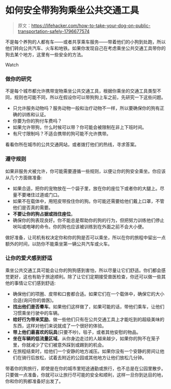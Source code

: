 # 如何安全带狗狗乘坐公共交通工具

> 原文：<https://lifehacker.com/how-to-take-your-dog-on-public-transportation-safely-1796677574>

不是每个养狗的人都有车——或者共享乘车服务——带着他们的小狗到处跑，所以他们转向公共汽车、火车和地铁。如果你发现自己在考虑乘坐公共交通工具带你的狗去某个地方，这里有一些安全的方法。

Watch

### **做你的研究**

不是每个城市都允许携带宠物乘坐公共交通工具，根据你乘坐的交通工具类型不同，规则也可能不同，所以在假设你可以带狗狗上车之前，先研究一下这些问题。

*   只允许服务动物吗？服务动物一般和治疗动物不一样，所以要确保你的狗有正确的训练和认证。
*   你要为你的狗付车费吗？
*   如果允许带狗，什么时候可以带？你可能会被限制在非上下班时间。
*   有尺寸限制吗？不适合携带的狗可能不允许携带。

看看你所在城市的公共交通网站，或者拨打他们的热线，寻求答案。

### **遵守规则**

如果非服务犬被允许，你可能需要遵循一些规则，以便让你的狗安全乘坐。你应该从几个方面做准备:

*   如果合适，把你的宠物放在一个袋子里，放在你的座位下或者你的大腿上。尽量不要堵住过道或门口。
*   如果不在载体中，用短皮带拴住你的狗。你可能还需要给他们戴上口罩，不管他们是否真的需要。
*   **不要让你的狗占据或挡住座位**。
*   确保你的狗表现良好。你不能总是帮助你的狗的行为，但把努力训练他们停止吠叫或咆哮的命令。你的狗也应该被训练到在外面之前不会大小便。

做好准备，让司机有权决定你和你的狗是否可以乘坐，所以在你的旅程中留出一点额外的时间，以防你不能乘坐第一辆公共汽车或火车。

### **让你的爱犬感到舒适**

乘坐公共交通工具可能会让你的狗狗感到害怕，所以尽量让它们舒适。你们都会感觉更好，这也有助于旅途顺利。除了让它们定期接受兽医检查，你还可以做一些其他的事情让它们感到舒适:

*   确保他们的项圈、皮带和口套都合适。如果它们在一个载体中，确保它的大小合适(询问你的兽医)。
*   **找出他们是否晕车**。如果他们这样做了，如果可能的话，带他们乘车，让他们习惯乘坐行驶中的车辆。
*   **给好行为带来奖励**。做一些他们只有在公共交通工具上才能吃到的超级美味的东西，这样对他们来说就成了一个很好的体验。
*   **带上他们最喜欢的玩具**(只要不吵)，毯子，或者其他安慰的物品。
*   **坐在车辆的低流量区域**。从你身边走过的人越来越少，如果你的狗不在笼子里，你就减少了它们被意外踩到或踢到的机会。
*   在旅程结束时，给他们一个安静的地方减压。如果你没有一个安静的房间让他们在骑行后放松，试着去附近的公园或其他地方让他们放松几分钟。

带着你的狗旅行，即使是在你的城市里短途通勤或旅行，也不总是在公园里散步。只要做一点准备，你就可以让旅行尽可能的安全和顺利，这样一旦你到达目的地，你和你的狗都准备好出发了。